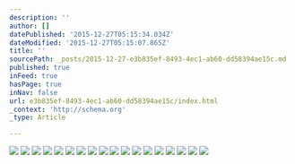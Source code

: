 ```yaml
---
description: ''
author: []
datePublished: '2015-12-27T05:15:34.034Z'
dateModified: '2015-12-27T05:15:07.865Z'
title: ''
sourcePath: _posts/2015-12-27-e3b835ef-8493-4ec1-ab60-dd58394ae15c.md
published: true
inFeed: true
hasPage: true
inNav: false
url: e3b835ef-8493-4ec1-ab60-dd58394ae15c/index.html
_context: 'http://schema.org'
_type: Article

---
```

![](https://the-grid-user-content.s3-us-west-2.amazonaws.com/e9e2fe4d-d49e-41c8-b1ba-d35862640483.png)
![](https://the-grid-user-content.s3-us-west-2.amazonaws.com/9c4cd601-0b2c-4d44-a0a5-acd9c8b702df.png)
![](https://the-grid-user-content.s3-us-west-2.amazonaws.com/4f9ed736-3d3a-44d4-94c4-4266d6d5ec56.png)
![](https://the-grid-user-content.s3-us-west-2.amazonaws.com/4fa19c5d-efb5-4096-9486-89a7639b113e.png)
![](https://the-grid-user-content.s3-us-west-2.amazonaws.com/061c2ccd-15c6-4fb3-9ca1-1852065575c8.png)
![](https://the-grid-user-content.s3-us-west-2.amazonaws.com/485e0993-dcb8-456c-8946-1b31bf0867c2.png)
![](https://the-grid-user-content.s3-us-west-2.amazonaws.com/ea086c5e-5ba8-4e2b-b8d1-5b3a9b5051a1.png)
![](https://the-grid-user-content.s3-us-west-2.amazonaws.com/b78ccd81-e665-4219-8fa0-8af5b000eb05.png)
![](https://the-grid-user-content.s3-us-west-2.amazonaws.com/c2fbd672-d323-4294-9dc2-f2bd36d7a737.png)
![](https://the-grid-user-content.s3-us-west-2.amazonaws.com/61d24aac-a5b9-4b57-9b97-a0f302695cb9.png)
![](https://the-grid-user-content.s3-us-west-2.amazonaws.com/2941b063-fda8-4a3b-9872-26531e33983d.png)
![](https://the-grid-user-content.s3-us-west-2.amazonaws.com/3ba803b5-5077-45bf-884a-f10bd0cf9314.png)
![](https://the-grid-user-content.s3-us-west-2.amazonaws.com/085261eb-8843-4720-b61b-cea1cffc9a9f.png)
![](https://the-grid-user-content.s3-us-west-2.amazonaws.com/fccaf844-5cf9-4fda-b242-13243532c9d7.png)
![](https://the-grid-user-content.s3-us-west-2.amazonaws.com/e796b6d5-4065-4ae0-86c0-d6cf41472afe.png)
![](https://the-grid-user-content.s3-us-west-2.amazonaws.com/763bea0e-d44a-42c1-bdc9-dc3c15b34eb3.png)
![](https://the-grid-user-content.s3-us-west-2.amazonaws.com/7c6bc94a-c682-4aa6-aa68-d6371f4c7690.png)
![](https://the-grid-user-content.s3-us-west-2.amazonaws.com/b32f873f-64da-4544-a72f-cf691b112865.png)
